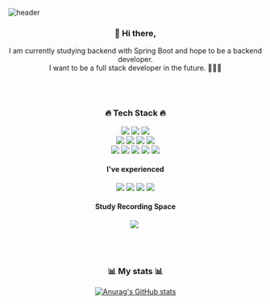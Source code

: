 ![header](https://capsule-render.vercel.app/api?type=waving&color=auto&height=165&section=header&text=Seongwon%20Oh&fontSize=80&fontAlign=60)
<div align='center'>
<h3> 👋 Hi there,</h3>
<p>
I am currently studying backend with Spring Boot and hope to be a backend developer.<br>
I want to be a full stack developer in the future. 👨🏻‍💻 <br>  
</p>
<br><br>
<h3>🔥 Tech Stack 🔥 </h3>

  <img src="https://img.shields.io/badge/python%20-3776AB.svg?&style=flat-square&logo=python&logoColor=white"/>
  <img src="https://img.shields.io/badge/Java%20-007396.svg?&style=flat-square&logo=java&logoColor=white"/>
  <img src="https://img.shields.io/badge/C-A8B9CC?style=flat-square&logo=C&logoColor=white"/>
  <br>
  <img src="https://img.shields.io/badge/HTML5-E34F26?style=flat-square&logo=JavaScript&logoColor=white"/>
  <img src="https://img.shields.io/badge/css-1572B6?style=flat-square&logo=css3&logoColor=white"/>
  <img src="https://img.shields.io/badge/JavaScript-F7DF1E?style=flat-square&logo=JavaScript&logoColor=white"/>
  <img src="https://img.shields.io/badge/springboot%20-6DB33F.svg?&style=flat-square&logo=springboot&logoColor=white"/>  
  <br>
  <img src="https://img.shields.io/badge/Git%20-F05032.svg?&style=flat-square&logo=git&logoColor=white"/>
  <img src="https://img.shields.io/badge/Linux%20-E95420.svg?&style=flat-square&logo=Linux&logoColor=white"/>
  <img src="https://img.shields.io/badge/Docker%20-2496ED.svg?&style=flat-square&logo=Docker&logoColor=white"/>
  <img src="https://img.shields.io/badge/Firebase-FFCA28?style=flat-square&logo=Firebase&logoColor=white"/>
  <img src="https://img.shields.io/badge/Jupyter%20-%23F37626.svg?&style=flat-square&logo=Jupyter&logoColor=white" />
  
  <br>
  
 <h4>I've experienced</h4>
  <img src="https://img.shields.io/badge/Android%20-3DDC84.svg?&style=flat-square&logo=android&logoColor=%2361DAFB"/>
  <img src ="https://img.shields.io/badge/MySQL-4479A1.svg?&style=flat-square&logo=mysql&logoColor=white"/>
  
  <img src="https://img.shields.io/badge/AWS-232F3E?style=flat-square&logo=AmazonAWS&logoColor=white"/>
  <img src="https://img.shields.io/badge/AWS EC2%20-%23FF9900.svg?&style=flat-square&logo=amazon-aws&logoColor=white"/>

  
 <br>
  <h4>Study Recording Space</h4>
  <a href="https://velog.io/@seongwon97/about"><img src="https://img.shields.io/badge/Tech%20Blog-11B48A?style=flat-square&logo=Vimeo&logoColor=white&link=https://velog.io/@hammii"/></a>&nbsp
  
 <br><br>

 <h3>📊 My stats 📊</h3>
  
[![Anurag's GitHub stats](https://github-readme-stats.vercel.app/api?username=Seongwon97&hide=stars&count_private=true&show_icons=true&theme=buefy)](https://github.com/anuraghazra/github-readme-stats) 
 </div>
